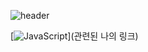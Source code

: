 ![header](https://capsule-render.vercel.app/api?type=soft&color=auto&height=300&section=header&text=devmagrfs&fontSize=70)

[![JavaScript](https://img.shields.io/badge/JavaScript-#F7DF1E?style=flat-square&logo=JavaScript&logoColor=#F7DF1E)](관련된 나의 링크)

<!--
**devmagrfs/devmagrfs** is a ✨ _special_ ✨ repository because its `README.md` (this file) appears on your GitHub profile.

Here are some ideas to get you started:

- 🔭 I’m currently working on ...
- 🌱 I’m currently learning ...
- 👯 I’m looking to collaborate on ...
- 🤔 I’m looking for help with ...
- 💬 Ask me about ...
- 📫 How to reach me: ...
- 😄 Pronouns: ...
- ⚡ Fun fact: ...
-->
